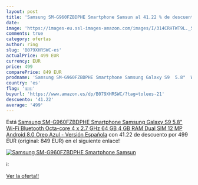```yaml
---
layout: post
title: 'Samsung SM-G960FZBDPHE Smartphone Samsun al 41.22 % de descuento'
date: 
image: 'https://images-eu.ssl-images-amazon.com/images/I/314CRHTWT9L._SL200_.jpg'
comments: true
category: ofertas
author: ring
slug: 'B079XHRSWC-es'
actualPrice: 499 EUR
currency: EUR
price: 499
comparePrice: 849 EUR
prodname: 'Samsung SM-G960FZBDPHE Smartphone Samsung Galaxy S9  5.8"  Wi-Fi  Bluetooth  Octa-core 4 x 2.7 GHz  64 GB  4 GB RAM  Dual SIM  12 MP  Android 8.0 Oreo   Azul - Versión Española'
country: 'es'
flag: '🇪🇸'
buyurl: 'https://www.amazon.es/dp/B079XHRSWC/?tag=tolees-21'
descuento: '41.22'
average: '499'
---
```


Está [Samsung SM-G960FZBDPHE Smartphone Samsung Galaxy S9  5.8"  Wi-Fi  Bluetooth  Octa-core 4 x 2.7 GHz  64 GB  4 GB RAM  Dual SIM  12 MP  Android 8.0 Oreo   Azul - Versión Española](https://www.amazon.es/dp/B079XHRSWC/?tag=tolees-21) con 41.22 de descuento por 499 EUR (original: 849 EUR) en el siguiente enlace!

[![Samsung SM-G960FZBDPHE Smartphone Samsun](https://images-eu.ssl-images-amazon.com/images/I/314CRHTWT9L._SL200_.jpg)](https://www.amazon.es/dp/B079XHRSWC/?tag=tolees-21)

ℹ️:


[Ver la oferta!!](https://www.amazon.es/dp/B079XHRSWC/?tag=tolees-21)
